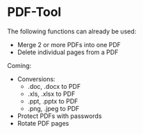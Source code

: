 # PDF-Tool

The following functions can already be used:
  - Merge 2 or more PDFs into one PDF
  - Delete individual pages from a PDF

Coming:
- Conversions:
  - .doc, .docx to PDF
  - .xls, .xlsx to PDF
  - .ppt, .pptx to PDF
  - .png, .jpeg to PDF
- Protect PDFs with passwords
- Rotate PDF pages


